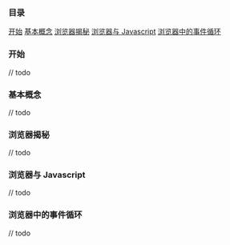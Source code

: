 ### 目录

[开始](#开始)
[基本概念](#基本概念)
[浏览器揭秘](#浏览器揭秘)
[浏览器与 Javascript](#浏览器与Javascript)
[浏览器中的事件循环](#浏览器中的事件循环)

### 开始

// todo

### 基本概念

// todo

### 浏览器揭秘

// todo

### 浏览器与 Javascript

// todo

### 浏览器中的事件循环

// todo

